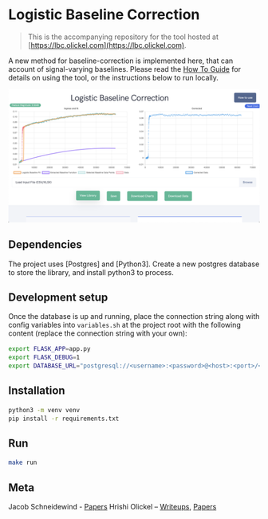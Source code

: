 # Logistic Baseline Correction
> This is the accompanying repository for the tool hosted at [https://lbc.olickel.com](https://lbc.olickel.com).

A new method for baseline-correction is implemented here, that can account of signal-varying baselines. Please read the [How To Guide](https://lbc.olickel.com/static/tutorial.pdf) for details on using the tool, or the instructions below to run locally.

![](screenshot.png)

## Dependencies

The project uses [Postgres] and [Python3]. Create a new postgres database to store the library, and install python3 to process.

## Development setup

Once the database is up and running, place the connection string along with config variables into `variables.sh` at the project root with the following content (replace the connection string with your own):

```sh
export FLASK_APP=app.py
export FLASK_DEBUG=1
export DATABASE_URL="postgresql://<username>:<password>@<host>:<port>/<db_name>"
```

## Installation

```sh
python3 -m venv venv
pip install -r requirements.txt
```

## Run

```sh
make run
```

## Meta

Jacob Schneidewind - [Papers](https://scholar.google.com/scholar?hl=en&as_sdt=0%2C5&q=jacob+schneidewind&btnG=)
Hrishi Olickel – [Writeups](https://hrishioa.github.io), [Papers](https://scholar.google.com/citations?user=CkqOqj4AAAAJ&hl=en&oi=ao)

